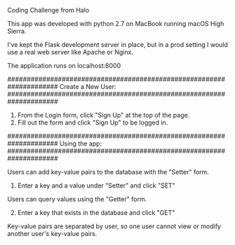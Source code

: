 Coding Challenge from Halo

This app was developed with python 2.7 on MacBook running macOS High Sierra.

I've kept the Flask development server in place, but in a prod setting
  I would use a real web server like Apache or Nginx.

The application runs on localhost:8000

#####################################################################
  Create a New User:
#####################################################################

  1. From the Login form, click "Sign Up" at the top of the page.
  2. Fill out the form and click "Sign Up" to be logged in.

#####################################################################
  Using the app:
#####################################################################

Users can add key-value pairs to the database with the "Setter" form.

  1. Enter a key and a value under "Setter" and click "SET"

Users can query values using the "Getter" form.

  2. Enter a key that exists in the database and click "GET"

Key-value pairs are separated by user, so one user cannot view or modify another user's key-value pairs.

